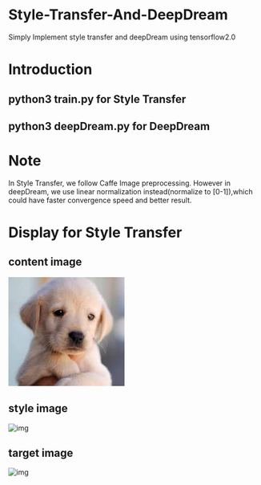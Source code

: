 # Style-Transfer-And-DeepDream
Simply Implement style transfer and deepDream using tensorflow2.0
# Introduction
## python3 train.py for Style Transfer
## python3 deepDream.py for DeepDream
# Note
In Style Transfer, we follow Caffe Image preprocessing. However in deepDream, we use linear normalization instead(normalize to [0-1]),which could have faster convergence speed and better result.
# Display for Style Transfer
## content image
![img](https://github.com/lovekittynine/Style-Transfer-And-DeepDream/blob/master/dog.jpg)
## style image
![img]()
## target image
![img]()

